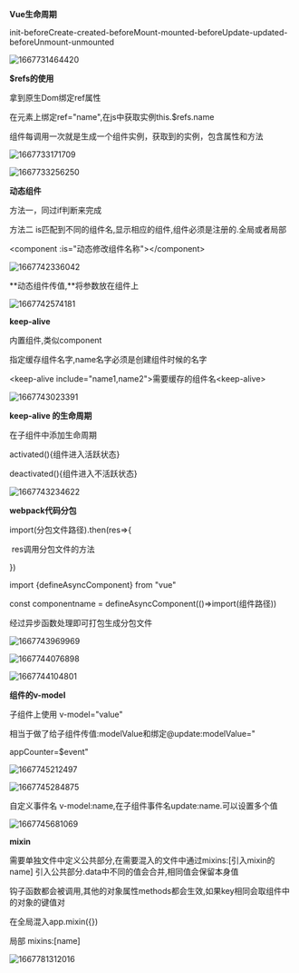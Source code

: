 **Vue生命周期**

init-beforeCreate-created-beforeMount-mounted-beforeUpdate-updated-beforeUnmount-unmounted

![1667731464420](C:\Users\dyqiang\AppData\Roaming\Typora\typora-user-images\1667731464420.png)

**$refs的使用**

拿到原生Dom绑定ref属性

在元素上绑定ref="name",在js中获取实例this.$refs.name

组件每调用一次就是生成一个组件实例，获取到的实例，包含属性和方法

![1667733171709](C:\Users\dyqiang\AppData\Roaming\Typora\typora-user-images\1667733171709.png)

![1667733256250](C:\Users\dyqiang\AppData\Roaming\Typora\typora-user-images\1667733256250.png)

**动态组件**

方法一，同过if判断来完成

方法二 is匹配到不同的组件名,显示相应的组件,组件必须是注册的.全局或者局部

\<component :is="动态修改组件名称">\</component>

![1667742336042](C:\Users\dyqiang\AppData\Roaming\Typora\typora-user-images\1667742336042.png)

**动态组件传值,**将参数放在组件上

![1667742574181](C:\Users\dyqiang\AppData\Roaming\Typora\typora-user-images\1667742574181.png)

**keep-alive**

内置组件,类似component

指定缓存组件名字,name名字必须是创建组件时候的名字

\<keep-alive include="name1,name2">需要缓存的组件名\<keep-alive>

![1667743023391](C:\Users\dyqiang\AppData\Roaming\Typora\typora-user-images\1667743023391.png)

**keep-alive 的生命周期**

在子组件中添加生命周期

activated(){组件进入活跃状态}

deactivated(){组件进入不活跃状态}

![1667743234622](C:\Users\dyqiang\AppData\Roaming\Typora\typora-user-images\1667743234622.png)

**webpack代码分包**

import(分包文件路径).then(res=>{

​	res调用分包文件的方法

})

import {defineAsyncComponent} from "vue"

const componentname = defineAsyncComponent(()=>import(组件路径))

经过异步函数处理即可打包生成分包文件

![1667743969969](C:\Users\dyqiang\AppData\Roaming\Typora\typora-user-images\1667743969969.png)

![1667744076898](C:\Users\dyqiang\AppData\Roaming\Typora\typora-user-images\1667744076898.png)

![1667744104801](C:\Users\dyqiang\AppData\Roaming\Typora\typora-user-images\1667744104801.png)

**组件的v-model**

子组件上使用 v-model="value"

相当于做了给子组件传值:modelValue和绑定@update:modelValue="

appCounter=$event"

![1667745212497](C:\Users\dyqiang\AppData\Roaming\Typora\typora-user-images\1667745212497.png)

![1667745284875](C:\Users\dyqiang\AppData\Roaming\Typora\typora-user-images\1667745284875.png)

自定义事件名  v-model:name,在子组件事件名update:name.可以设置多个值

![1667745681069](C:\Users\dyqiang\AppData\Roaming\Typora\typora-user-images\1667745681069.png)

**mixin**

需要单独文件中定义公共部分,在需要混入的文件中通过mixins:[引入mixin的name] 引入公共部分.data中不同的值会合并,相同值会保留本身值

钩子函数都会被调用,其他的对象属性methods都会生效,如果key相同会取组件中的对象的键值对

在全局混入app.mixin({})  

局部 mixins:[name]

![1667781312016](C:\Users\dyqiang\AppData\Roaming\Typora\typora-user-images\1667781312016.png)

